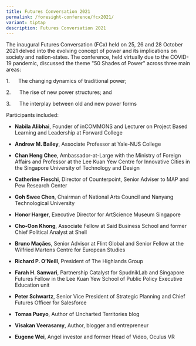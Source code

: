 ```yaml
---
title: Futures Conversation 2021
permalink: /foresight-conference/fcx2021/
variant: tiptap
description: Futures Conversation 2021
---
```

<p>The inaugural Futures Conversation (FCx) held on 25, 26 and 28 October
2021 delved into the evolving concept of power and its implications on
society and nation-states. The conference, held virtually due to the COVID-19
pandemic, discussed the theme "50 Shades of Power" across three main areas:</p>
<p>1.&nbsp;&nbsp;&nbsp;&nbsp;&nbsp; The changing dynamics of traditional
power;</p>
<p>2.&nbsp;&nbsp;&nbsp;&nbsp;&nbsp; The rise of new power structures; and</p>
<p>3.&nbsp;&nbsp;&nbsp;&nbsp;&nbsp; The interplay between old and new power
forms</p>
<p></p>
<p>Participants included:</p>
<ul data-tight="true" class="tight">
<li>
<p><strong>Nabila Alibhai</strong>, Founder of inCOMMONS and Lecturer on
Project Based Learning and Leadership at Forward College</p>
</li>
<li>
<p><strong>Andrew M. Bailey</strong>, Associate Professor at Yale-NUS College</p>
</li>
<li>
<p><strong>Chan Heng Chee</strong>, Ambassador-at-Large with the Ministry
of Foreign Affairs and Professor at the Lee Kuan Yew Centre for Innovative
Cities in the Singapore University of Technology and Design</p>
</li>
<li>
<p><strong>Catherine Fieschi</strong>, Director of Counterpoint, Senior Adviser
to MAP and Pew Research Center</p>
</li>
<li>
<p><strong>Goh Swee Chen</strong>, Chairman of National Arts Council and
Nanyang Technological University</p>
</li>
<li>
<p><strong>Honor Harger</strong>, Executive Director for ArtScience Museum
Singapore</p>
</li>
<li>
<p><strong>Cho-Oon Khong</strong>, Associate Fellow at Said Business School
and former Chief Political Analyst at Shell</p>
</li>
<li>
<p><strong>Bruno Maçães</strong>, Senior Advisor at Flint Global and Senior
Fellow at the Wilfried Martens Centre for European Studies</p>
</li>
<li>
<p><strong>Richard P. O’Neill</strong>, President of The Highlands Group</p>
</li>
<li>
<p><strong>Farah H. Sanwari</strong>, Partnership Catalyst for SpudnikLab
and Singapore Futures Fellow in the Lee Kuan Yew School of Public Policy
Executive Education unit</p>
</li>
<li>
<p><strong>Peter Schwartz</strong>, Senior Vice President of Strategic Planning
and Chief Futures Officer for Salesforce</p>
</li>
<li>
<p><strong>Tomas Pueyo</strong>, Author of Uncharted Territories blog</p>
</li>
<li>
<p><strong>Visakan Veerasamy</strong>, Author, blogger and entrepreneur</p>
</li>
<li>
<p><strong>Eugene Wei</strong>, Angel investor and former Head of Video,
Oculus VR</p>
</li>
</ul>
<p></p>